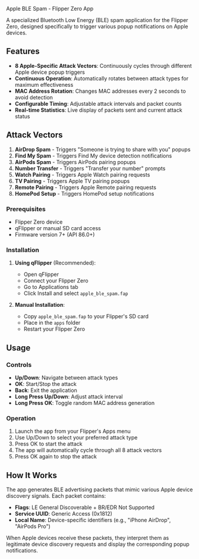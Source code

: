  Apple BLE Spam - Flipper Zero App

A specialized Bluetooth Low Energy (BLE) spam application for the Flipper Zero, designed specifically to trigger various popup notifications on Apple devices.

##  Features

- **8 Apple-Specific Attack Vectors**: Continuously cycles through different Apple device popup triggers
- **Continuous Operation**: Automatically rotates between attack types for maximum effectiveness
- **MAC Address Rotation**: Changes MAC addresses every 2 seconds to avoid detection
- **Configurable Timing**: Adjustable attack intervals and packet counts
- **Real-time Statistics**: Live display of packets sent and current attack status

##  Attack Vectors

1. **AirDrop Spam** - Triggers "Someone is trying to share with you" popups
2. **Find My Spam** - Triggers Find My device detection notifications
3. **AirPods Spam** - Triggers AirPods pairing popups
4. **Number Transfer** - Triggers "Transfer your number" prompts
5. **Watch Pairing** - Triggers Apple Watch pairing requests
6. **TV Pairing** - Triggers Apple TV pairing popups
7. **Remote Pairing** - Triggers Apple Remote pairing requests
8. **HomePod Setup** - Triggers HomePod setup notifications



### Prerequisites
- Flipper Zero device
- qFlipper or manual SD card access
- Firmware version 7+ (API 86.0+)



### Installation
1. **Using qFlipper** (Recommended):
   - Open qFlipper
   - Connect your Flipper Zero
   - Go to Applications tab
   - Click Install and select `apple_ble_spam.fap`

2. **Manual Installation**:
   - Copy `apple_ble_spam.fap` to your Flipper's SD card
   - Place in the `apps` folder
   - Restart your Flipper Zero

##  Usage

### Controls
- **Up/Down**: Navigate between attack types
- **OK**: Start/Stop the attack
- **Back**: Exit the application
- **Long Press Up/Down**: Adjust attack interval
- **Long Press OK**: Toggle random MAC address generation

### Operation
1. Launch the app from your Flipper's Apps menu
2. Use Up/Down to select your preferred attack type
3. Press OK to start the attack
4. The app will automatically cycle through all 8 attack vectors
5. Press OK again to stop the attack



##  How It Works

The app generates BLE advertising packets that mimic various Apple device discovery signals. Each packet contains:

- **Flags**: LE General Discoverable + BR/EDR Not Supported
- **Service UUID**: Generic Access (0x1812)
- **Local Name**: Device-specific identifiers (e.g., "iPhone AirDrop", "AirPods Pro")

When Apple devices receive these packets, they interpret them as legitimate device discovery requests and display the corresponding popup notifications.
